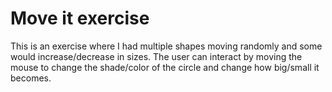 # Move it exercise


This is an exercise where I had multiple shapes moving randomly and some would increase/decrease in sizes. The user can interact by moving the mouse to change the shade/color of the circle and change how big/small it becomes.
